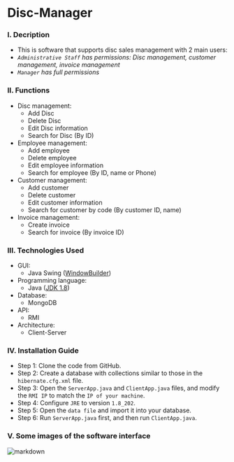 # Disc-Manager
### I. Decription
- This is software that supports disc sales management with 2 main users:
- *`Administrative Staff` has permissions: Disc management, customer management, invoice management*
- *`Manager` has full permissions*
### II. Functions
- Disc management:
  - Add Disc
  - Delete Disc
  - Edit Disc information
  - Search for Disc (By ID)
- Employee management:
  - Add employee
  - Delete employee
  - Edit employee information
  - Search for employee (By ID, name or Phone)
- Customer management:
  - Add customer
  - Delete customer
  - Edit customer information
  - Search for customer by code (By customer ID, name)
- Invoice management:
  - Create invoice
  - Search for invoice (By invoice ID)
### III. Technologies Used
- GUI:
  - Java Swing ([WindowBuilder](https://eclipse.dev/windowbuilder/))
- Programming language:
  - Java ([JDK 1.8](https://www.oracle.com/java/technologies/javase/javase8-archive-downloads.html))
- Database:
  - MongoDB
- API:
  - RMI
- Architecture:
  - Client-Server 
### IV. Installation Guide
- Step 1: Clone the code from GitHub.
- Step 2: Create a database with collections similar to those in the `hibernate.cfg.xml` file.
- Step 3: Open the `ServerApp.java` and `ClientApp.java` files, and modify the `RMI IP` to match the `IP of your machine`.
- Step 4: Configure `JRE` to version `1.8_202`.
- Step 5: Open the `data file` and import it into your database.
- Step 6: Run `ServerApp.java` first, and then run `ClientApp.java`.
### V. Some images of the software interface
![markdown](https://images.viblo.asia/518eea86-f0bd-45c9-bf38-d5cb119e947d.png)
